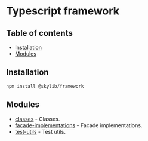 # Typescript framework

## Table of contents

- [Installation](#installation)
- [Modules](#modules)

## <a name="installation"></a>Installation

    npm install @skylib/framework

## <a name="modules"></a>Modules

- [classes](https://ilyub.github.io/typescript-framework/modules/classes.html) - Classes.
- [facade-implementations](https://ilyub.github.io/typescript-framework/modules/facade_implementations.html) - Facade implementations.
- [test-utils](https://ilyub.github.io/typescript-framework/modules/test_utils.html) - Test utils.

